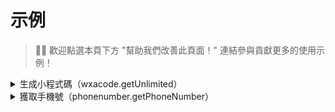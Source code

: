 # 示例

> 👏🏻 歡迎點選本頁下方 "幫助我們改善此頁面！" 連結參與貢獻更多的使用示例！

<details>
    <summary>生成小程式碼（wxacode.getUnlimited）</summary>

[官方文件：wxacode.getUnlimited](https://developers.weixin.qq.com/miniprogram/dev/api-backend/open-api/qr-code/wxacode.getUnlimited.html)

```php
try {
    $response = $app->getClient()->postJson('/wxa/getwxacodeunlimit', [
        'scene' => '123',
        'page' => 'pages/index/index',
        'width' => 430,
        'check_path' => false,
    ]);
    
    $path = $response->saveAs('/tmp/wxacode-123.png');
} catch (\Throwable $e) {
    // 失敗
    echo $e->getMessage();
}
```
</details>

<details>
    <summary>獲取手機號（phonenumber.getPhoneNumber）</summary>

[官方文件：phonenumber.getPhoneNumber](https://developers.weixin.qq.com/miniprogram/dev/api-backend/open-api/phonenumber/phonenumber.getPhoneNumber.html)

```php
// routes/api.php
use EasyWeChat\MiniApp\Application;
Route::post('getPhoneNumber', function () {
    // $app 例項化步驟這裡省略 
    $data = [
      'code' => (string) request()->get('code'),
    ];

    return $app->getClient()->postJson('wxa/business/getuserphonenumber', $data);
  }
}
```
</details>

<!--
<details>
    <summary>標題</summary>
內容
</details>
-->
